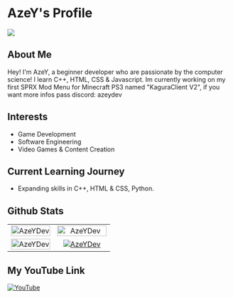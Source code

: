 # AzeY's Profile

<img src="https://media.tenor.com/PTxbRvvsyzoAAAAM/rikka-takanashi-takanashi-rikka.gif">

## About Me

Hey! I'm AzeY, a beginner developer who are passionate by the computer science! I learn C++, HTML, CSS & Javascript.
Im currently working on my first SPRX Mod Menu for Minecraft PS3 named "KaguraClient V2", if you want more infos pass discord: azeydev

## Interests

- Game Development
- Software Engineering
- Video Games & Content Creation

## Current Learning Journey

- Expanding skills in C++, HTML & CSS, Python.

## Github Stats

<table align="center">
  <tr>
    <td align="center" width="45%">
        <a href="#-my-github-stats--"><img width="100%" src="https://gh-readme-profile.vercel.app/api?username=AzeYDev&theme=shadow_purple&hide=prs,prs_merged,issues" alt="AzeYDev" /></a>
    </td>
    <td align="center" width="55%">
        <a href="#-my-github-stats--"><img width="100%" src="http://github-profile-summary-cards.vercel.app/api/cards/profile-details?username=AzeYDev&theme=vision_friendly_dark" alt="AzeYDev" /></a>
    </td>
  </tr>
  <tr>
    <td align="center" width="40%">
        <a href="#-my-github-stats--"><img width="100%" src="https://github-readme-streak-stats.herokuapp.com?user=AzeYDev&theme=dark-minimalist" alt="AzeYDev" /></a>
    </td>
    <td align="center" width="60%">
        <a href="#-my-github-stats--"><img src="https://github-readme-activity-graph.vercel.app/graph/?username=AzeYDev&bg_color=000&color=F8D866&line=F85D7F&point=FFFFFF&area=true&custom_title=Contribution%20Graph&height=350&days=20&hide_border=true" alt="AzeYDev" /></a>
    </td>
  </tr>
</table>

## My YouTube Link

<a href="https://www.youtube.com/@AzeYLeBg" target="_blank">
  <img src="https://img.shields.io/badge/YouTube-AzeY-purple?style=for-the-badge&logo=youtube&logoColor=white" alt="YouTube">
</a>
